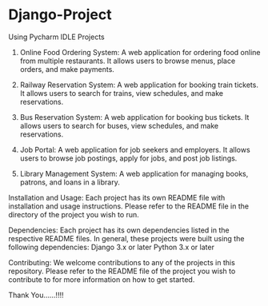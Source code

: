 # Django-Project
Using Pycharm IDLE
Projects
1.	Online Food Ordering System: 
A web application for ordering food online from multiple restaurants. It allows users to browse menus, place orders, and make payments.

2.	Railway Reservation System:
A web application for booking train tickets. It allows users to search for trains, view schedules, and make reservations.

3.	Bus Reservation System:
 A web application for booking bus tickets. It allows users to search for 
buses, view schedules, and make reservations.

4.	Job Portal: 
A web application for job seekers and employers. It allows users to browse job postings, apply for jobs, and post job listings.

5.	Library Management System: 
A web application for managing books, patrons, and loans in a library.

Installation and Usage:
Each project has its own README file with installation and usage instructions. Please refer to the README file in the directory of the project you wish to run.

Dependencies:
Each project has its own dependencies listed in the respective README files. In general, these projects were built using the following dependencies:
Django 3.x or later
Python 3.x or later

Contributing:
We welcome contributions to any of the projects in this repository. Please refer to the README file of the project you wish to contribute to for more information on how to get started.

Thank You……!!!!
